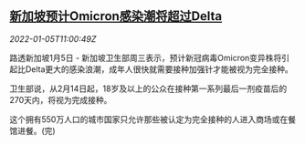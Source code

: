 <!--1641382263000-->
[新加坡预计Omicron感染潮将超过Delta](https://cn.reuters.com/article/singapore-omicron-covid-infections-0105-idCNKBS2JF0TV)
------

<div><i>2022-01-05T11:00:49Z</i></div><p>路透新加坡1月5日 - 新加坡卫生部周三表示，预计新冠病毒Omicron变异株将引起比Delta更大的感染浪潮，成年人很快就需要接种加强针才能被视为完全接种。</p><p>卫生部说，从2月14日起，18岁及以上的公众在接种第一系列最后一剂疫苗后的270天内，将视为完成接种。</p><p>这个拥有550万人口的城市国家只允许那些被认定为完全接种的人进入商场或在餐馆进餐。(完)</p>
